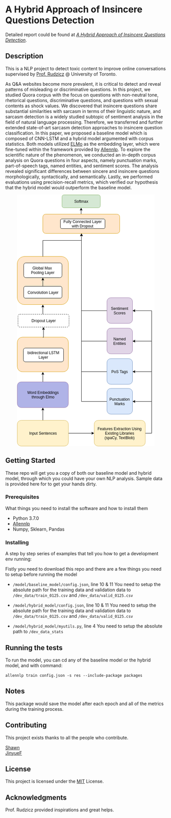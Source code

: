 # A Hybrid Approach of Insincere Questions Detection

Detailed report could be found at _[A Hybrid Approach of Insincere Questions Detection](https://github.com/ShawnLYU/A-Hybrid-Approach-of-Insincere-Questions-Detection/blob/master/report/csc2511.pdf)_.

## Description
This is a NLP project to detect toxic content to improve online conversations supervised by [Prof. Rudzicz](http://www.cs.toronto.edu/~frank/) @ University of Toronto.


As Q\&A websites become more prevalent, it is critical to detect and reveal patterns of misleading or discriminative questions. In this project, we studied Quora corpus with the focus on questions with non-neutral tone, rhetorical questions, discriminative questions, and questions with sexual contents as shock values. We discovered that insincere questions share substantial similarities with sarcasm in terms of their linguistic nature, and sarcasm detection is a widely studied subtopic of sentiment analysis in the field of natural language processing. Therefore,  we transferred and further extended state-of-art sarcasm detection approaches to insincere question classification. In this paper, we proposed a baseline model which is composed of CNN-LSTM and a hybrid model argumented with corpus statistics. Both models utilized [ELMo](https://allennlp.org/elmo) as the embedding layer, which were fine-tuned within the framework provided by [Allennlp](https://allennlp.org/). To explore the scientific nature of the phenomenon, we conducted an in-depth corpus analysis on Quora questions in four aspects, namely punctuation marks, part-of-speech tags, named entities, and sentiment scores. The analysis revealed significant differences between sincere and insincere questions morphologically, syntactically, and semantically. Lastly, we performed evaluations using precision-recall metrics, which verified our hypothesis that the hybrid model would outperform the baseline model. 


<p align="center">
  <img src='https://github.com/ShawnLYU/A-Hybrid-Approach-of-Insincere-Questions-Detection/blob/master/report/graphs/nn_architecture.png'/>
</p>

## Getting Started

These repo will get you a copy of both our baseline model and hybrid model, through which you could have your own NLP analysis. Sample data is provided here for to get your hands dirty.


### Prerequisites

What things you need to install the software and how to install them

- Python 3.7.0
- [Allennlp](https://github.com/allenai/allennlp)
- Numpy, Sklearn, Pandas



### Installing

A step by step series of examples that tell you how to get a development env running:

Fistly you need to download this repo and there are a few things you need to setup before running the model

- `/model/baseline_model/config.json`, line 10 & 11
  You need to setup the absolute path for the training data and validation data to `/dev_data/train_0125.csv` and `/dev_data/valid_0125.csv`

- `/model/hybrid_model/config.json`, line 10 & 11
  You need to setup the absolute path for the training data and validation data to `/dev_data/train_0125.csv` and `/dev_data/valid_0125.csv`

- `/model/hybrid_model/myutils.py`, line 4
  You need to setup the absolute path to `/dev_data_stats`


## Running the tests

To run the model, you can cd any of the baseline model or the hybrid model, and with command:

```
allennlp train config.json -s res --include-package packages
```

## Notes

This package would save the model after each epoch and all of the metrics during the training process.

## Contributing

This project exists thanks to all the people who contribute. 

[Shawn](https://github.com/ShawnLYU)    
[JinyueF](https://github.com/JinyueF)

## License

This project is licensed under the [MIT](LICENSE) License.

## Acknowledgments

Prof. Rudzicz provided inspirations and great helps.
